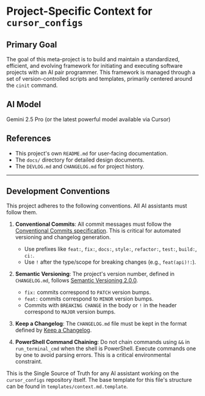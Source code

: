# Project-Specific Context for `cursor_configs`

## Primary Goal
The goal of this meta-project is to build and maintain a standardized, efficient, and evolving framework for initiating and executing software projects with an AI pair programmer. This framework is managed through a set of version-controlled scripts and templates, primarily centered around the `cinit` command.

## AI Model
Gemini 2.5 Pro (or the latest powerful model available via Cursor)

## References
- This project's own `README.md` for user-facing documentation.
- The `docs/` directory for detailed design documents.
- The `DEVLOG.md` and `CHANGELOG.md` for project history.

---

## Development Conventions

This project adheres to the following conventions. All AI assistants must follow them.

1.  **Conventional Commits**: All commit messages must follow the [Conventional Commits specification](https://www.conventionalcommits.org/). This is critical for automated versioning and changelog generation.
    -   Use prefixes like `feat:`, `fix:`, `docs:`, `style:`, `refactor:`, `test:`, `build:`, `ci:`.
    -   Use `!` after the type/scope for breaking changes (e.g., `feat(api)!:`).

2.  **Semantic Versioning**: The project's version number, defined in `CHANGELOG.md`, follows [Semantic Versioning 2.0.0](https://semver.org/).
    -   `fix:` commits correspond to `PATCH` version bumps.
    -   `feat:` commits correspond to `MINOR` version bumps.
    -   Commits with `BREAKING CHANGE` in the body or `!` in the header correspond to `MAJOR` version bumps.

3.  **Keep a Changelog**: The `CHANGELOG.md` file must be kept in the format defined by [Keep a Changelog](https://keepachangelog.com/).

4.  **PowerShell Command Chaining**: Do not chain commands using `&&` in `run_terminal_cmd` when the shell is PowerShell. Execute commands one by one to avoid parsing errors. This is a critical environmental constraint.

This is the Single Source of Truth for any AI assistant working on the `cursor_configs` repository itself. The base template for this file's structure can be found in `templates/context.md.template`.
